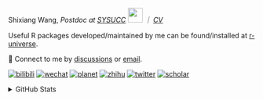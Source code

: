 
<p>Shixiang Wang, <em>Postdoc at <a href="https://sysucc.org.cn/">SYSUCC</a> <img src="https://media.giphy.com/media/WUlplcMpOCEmTGBtBW/giphy.gif" width="30">  ｜ <a href="https://shixiangwang.github.io/cv-shixiang/">CV</a>
</em></p>

Useful R packages developed/maintained by me can be found/installed at [r-universe](https://shixiangwang.r-universe.dev/).

💬 Connect to me by
[discussions](https://github.com/ShixiangWang/self-study/discussions) or [email](mailto:shixiang1994wang@gmail.com). 

[![bilibili](https://img.shields.io/badge/王诗翔-B站-yellow)](https://space.bilibili.com/11553374) [![wechat](https://img.shields.io/badge/王诗翔-微信公众号-important)](https://shixiangwang.github.io/home/logo/qrcode.jpg) [![planet](https://img.shields.io/badge/王诗翔-知识星球-blueviolet)](https://t.zsxq.com/rBqbIei)  [![zhihu](https://img.shields.io/badge/王诗翔-知乎-blue)](https://www.zhihu.com/people/shixiangwang) [![twitter](https://img.shields.io/badge/WangShxiang-twitter-ff69b4)](https://twitter.com/WangShxiang) [![scholar](https://img.shields.io/badge/ShixiangWang-Scholar-00ffff)](https://scholar.google.com/citations?user=FvNp0NkAAAAJ) 

<details>
 
<summary>GitHub Stats</summary>


<!--START_SECTION:waka-->
**🐱 My GitHub Data** 

> 📦 4.3 MB Used in GitHub's Storage 
 > 
> 🏆 829 Contributions in the Year 2023
 > 
> 🚫 Not Opted to Hire
 > 
> 📜 87 Public Repositories 
 > 
> 🔑 26 Private Repositories 
 > 
**I'm an Early 🐤** 

```text
🌞 Morning                1833 commits        ████░░░░░░░░░░░░░░░░░░░░░   15.48 % 
🌆 Daytime                4857 commits        ██████████░░░░░░░░░░░░░░░   41.02 % 
🌃 Evening                4405 commits        █████████░░░░░░░░░░░░░░░░   37.20 % 
🌙 Night                  746 commits         ██░░░░░░░░░░░░░░░░░░░░░░░   06.30 % 
```
📅 **I'm Most Productive on Wednesday** 

```text
Monday                   1794 commits        ████░░░░░░░░░░░░░░░░░░░░░   15.15 % 
Tuesday                  2067 commits        ████░░░░░░░░░░░░░░░░░░░░░   17.46 % 
Wednesday                2176 commits        █████░░░░░░░░░░░░░░░░░░░░   18.38 % 
Thursday                 1774 commits        ████░░░░░░░░░░░░░░░░░░░░░   14.98 % 
Friday                   1994 commits        ████░░░░░░░░░░░░░░░░░░░░░   16.84 % 
Saturday                 891 commits         ██░░░░░░░░░░░░░░░░░░░░░░░   07.52 % 
Sunday                   1145 commits        ██░░░░░░░░░░░░░░░░░░░░░░░   09.67 % 
```


**I Mostly Code in R** 

```text
R                        81 repos            █████████████░░░░░░░░░░░░   51.92 % 
HTML                     21 repos            ███░░░░░░░░░░░░░░░░░░░░░░   13.46 % 
Shell                    9 repos             █░░░░░░░░░░░░░░░░░░░░░░░░   05.77 % 
Rust                     4 repos             █░░░░░░░░░░░░░░░░░░░░░░░░   02.56 % 
TypeScript               1 repo              ░░░░░░░░░░░░░░░░░░░░░░░░░   00.64 % 
```




 Last Updated on 19/07/2023 18:56:30 UTC
<!--END_SECTION:waka-->

> These Readme stats are generated using github action [awesome-readme-stats](https://github.com/anmol098/waka-readme-stats)

-----

**NOTE: Top languages does not indicate my skill level or anything like that. It is just a metric of which languages have been hosted by me on GitHub based on the usage across repositories.**

</details>
